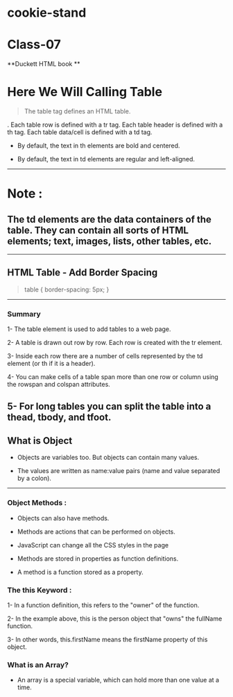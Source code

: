 # cookie-stand

# Class-07

**Duckett HTML book **
# Here We Will Calling Table


>The table tag defines an HTML table.



. Each table row is defined with a tr tag. Each table header is defined with a th tag. Each table data/cell is defined with a td tag.

- By default, the text in  th elements are bold and centered.

- By default, the text in td elements are regular and left-aligned.

---
# Note :
 The td elements are the data containers of the table.
They can contain all sorts of HTML elements; text, images, lists, other tables, etc.
---

---
## HTML Table - Add Border Spacing

> table {
  border-spacing: 5px;
}

---

### Summary
1- The table element is used to add tables to a web
page.

2- A table is drawn out row by row. Each row is created
with the tr element.

3- Inside each row there are a number of cells
represented by the td element (or th if it is a
header).

4- You can make cells of a table span more than one row
or column using the rowspan and colspan attributes.

5- For long tables you can split the table into a thead,
tbody, and tfoot.
---
## What is Object

- Objects are variables too. But objects can contain many values.

- The values are written as name:value pairs (name and value separated by a colon).
---
### Object Methods :


- Objects can also have methods.


- Methods are actions that can be performed on objects.

- JavaScript can change all the CSS styles in the page

- Methods are stored in properties as function definitions.

- A method is a function stored as a property.


### The this Keyword :

1- In a function definition, this refers to the "owner" of the function.

2- In the example above, this is the person object that "owns" the fullName function.

3- In other words, this.firstName means the firstName property of this object.


### What is an Array?

- An array is a special variable, which can hold more than one value at a time.



